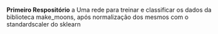 **Primeiro Respositório**
a
Uma rede para treinar e classificar os dados da biblioteca make_moons, após normalização dos mesmos com o standardscaler do sklearn
